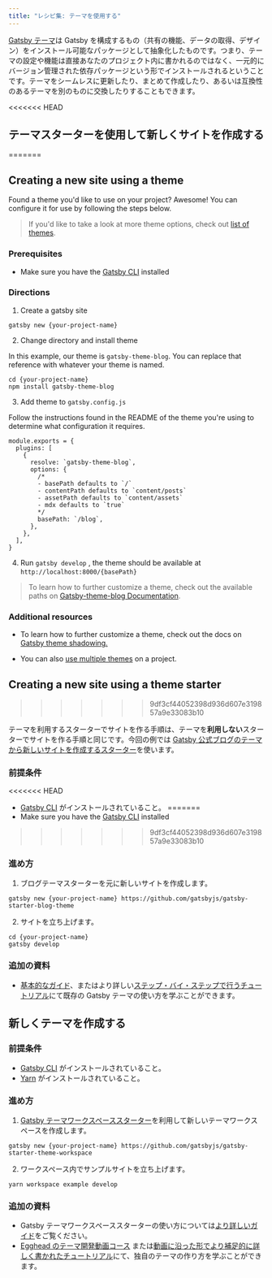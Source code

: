 ```yaml
---
title: "レシピ集: テーマを使用する"
---
```


[Gatsby テーマ](/docs/themes/what-are-gatsby-themes)は Gatsby を構成するもの（共有の機能、データの取得、デザイン）をインストール可能なパッケージとして抽象化したものです。つまり、テーマの設定や機能は直接あなたのプロジェクト内に書かれるのではなく、一元的にバージョン管理された依存パッケージという形でインストールされるということです。テーマをシームレスに更新したり、まとめて作成したり、あるいは互換性のあるテーマを別のものに交換したりすることもできます。

<<<<<<< HEAD
## テーマスターターを使用して新しくサイトを作成する
=======
## Creating a new site using a theme

Found a theme you'd like to use on your project? Awesome! You can configure it for use by following the steps below.

> If you'd like to take a look at more theme options, check out [list of themes](https://www.npmjs.com/search?q=gatsby-theme).

### Prerequisites

- Make sure you have the [Gatsby CLI](/docs/gatsby-cli) installed

### Directions

1. Create a gatsby site

```shell
gatsby new {your-project-name}
```

2. Change directory and install theme

In this example, our theme is `gatsby-theme-blog`. You can replace that reference with whatever your theme is named.

```shell
cd {your-project-name}
npm install gatsby-theme-blog
```

3. Add theme to `gatsby.config.js`

Follow the instructions found in the README of the theme you're using to determine what configuration it requires.

```shell
module.exports = {
  plugins: [
    {
      resolve: `gatsby-theme-blog`,
      options: {
        /*
        - basePath defaults to `/`
        - contentPath defaults to `content/posts`
        - assetPath defaults to `content/assets`
        - mdx defaults to `true`
        */
        basePath: `/blog`,
      },
    },
  ],
}
```

4. Run `gatsby develop` , the theme should be available at `http://localhost:8000/{basePath}`

> To learn how to further customize a theme, check out the available paths on [Gatsby-theme-blog Documentation](https://www.npmjs.com/package/gatsby-theme-blog).

### Additional resources

- To learn how to further customize a theme, check out the docs on [Gatsby theme shadowing.](https://www.gatsbyjs.org/docs/themes/shadowing/)

- You can also [use multiple themes](https://www.gatsbyjs.org/docs/themes/using-multiple-gatsby-themes/) on a project.

## Creating a new site using a theme starter
>>>>>>> 9df3cf44052398d936d607e319857a9e33083b10

テーマを利用するスターターでサイトを作る手順は、テーマを**利用しない**スターターでサイトを作る手順と同じです。今回の例では [Gatsby 公式ブログのテーマから新しいサイトを作成するスターター](https://github.com/gatsbyjs/gatsby-starter-blog-theme)を使います。

### 前提条件

<<<<<<< HEAD
- [Gatsby CLI](/docs/gatsby-cli) がインストールされていること。
=======
- Make sure you have the [Gatsby CLI](/docs/gatsby-cli) installed
>>>>>>> 9df3cf44052398d936d607e319857a9e33083b10

### 進め方

1. ブログテーマスターターを元に新しいサイトを作成します。

```shell
gatsby new {your-project-name} https://github.com/gatsbyjs/gatsby-starter-blog-theme
```

2. サイトを立ち上げます。

```shell
cd {your-project-name}
gatsby develop
```

### 追加の資料

- [基本的なガイド](/docs/themes/using-a-gatsby-theme)、またはより詳しい[ステップ・バイ・ステップで行うチュートリアル](/tutorial/using-a-theme)にて既存の Gatsby テーマの使い方を学ぶことができます。

## 新しくテーマを作成する

<EggheadEmbed
  lessonLink="https://egghead.io/lessons/gatsby-use-the-gatsby-theme-workspace-starter-to-begin-building-a-new-theme"
  lessonTitle="Use the Gatsby Theme Workspace Starter to Begin Building a New Theme"
/>

### 前提条件

- [Gatsby CLI](/docs/gatsby-cli) がインストールされていること。
- [Yarn](https://yarnpkg.com/ja/docs/install#mac-stable) がインストールされていること。

### 進め方

1. [Gatsby テーマワークスペーススターター](https://github.com/gatsbyjs/gatsby-starter-theme-workspace)を利用して新しいテーマワークスペースを作成します。

```shell
gatsby new {your-project-name} https://github.com/gatsbyjs/gatsby-starter-theme-workspace
```

2. ワークスペース内でサンプルサイトを立ち上げます。

```shell
yarn workspace example develop
```

### 追加の資料

- Gatsby テーマワークスペーススターターの使い方については[より詳しいガイド](/docs/themes/building-themes/)をご覧ください。
- [Egghead のテーマ開発動画コース](https://egghead.io/courses/gatsby-theme-authoring)
  または[動画に沿った形でより補足的に詳しく書かれたチュートリアル](/tutorial/building-a-theme)にて、独自のテーマの作り方を学ぶことができます。
